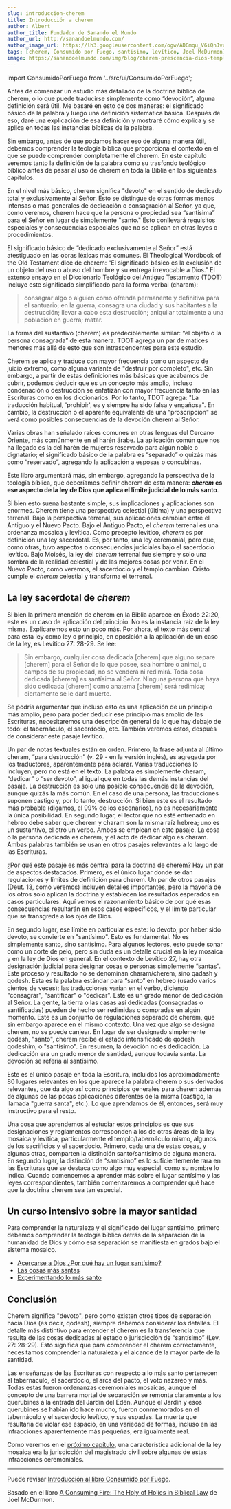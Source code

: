 ```yaml
---
slug: introduccion-cherem
title: Introducción a cherem
author: Albert
author_title: Fundador de Sanando el Mundo
author_url: http://sanandoelmundo.com/
author_image_url: https://lh3.googleusercontent.com/ogw/ADGmqu_V6iQnJvuIOUFQJ8ebZQW6vvBd8lk0fipmF92Z
tags: [cherem, Consumido por Fuego, santisimo, levítico, Joel McDurmon]
image: https://sanandoelmundo.com/img/blog/cherem-prescencia-dios-templo.png
---
```


import ConsumidoPorFuego from '../src/ui/ConsumidoPorFuego';

Antes de comenzar un estudio más detallado de la doctrina bíblica de cherem, o lo que puede traducirse simplemente como “devoción”, alguna definición será útil. Me basaré en esto de dos maneras: el significado básico de la palabra y luego una definición sistemática básica. Después de eso, daré una explicación de esa definición y mostraré cómo explica y se aplica en todas las instancias bíblicas de la palabra.

Sin embargo, antes de que podamos hacer eso de alguna manera útil, debemos comprender la teología bíblica que proporciona el contexto en el que se puede comprender completamente el cherem. En este capítulo veremos tanto la definición de la palabra como su trasfondo teológico bíblico antes de pasar al uso de cherem en toda la Biblia en los siguientes capítulos.


<!--truncate-->

En el nivel más básico, cherem significa "devoto" en el sentido de dedicado total y exclusivamente al Señor. Esto se distingue de otras formas menos intensas o más generales de dedicación o consagración al Señor, ya que, como veremos, cherem hace que la persona o propiedad sea “santísima” para el Señor en lugar de simplemente "santo." Esto conllevará requisitos especiales y consecuencias especiales que no se aplican en otras leyes o procedimientos.

El significado básico de “dedicado exclusivamente al Señor” está atestiguado en las obras léxicas más comunes. El Theological Wordbook of the Old Testament dice de cherem: “El significado básico es la exclusión de un objeto del uso o abuso del hombre y su entrega irrevocable a Dios.” El extenso ensayo en el Diccionario Teológico del Antiguo Testamento (TDOT) incluye este significado simplificado para la forma verbal (charam):

> consagrar algo o alguien como ofrenda permanente y definitiva para el santuario; en la guerra, consagra una ciudad y sus habitantes a la destrucción; llevar a cabo esta destrucción; aniquilar totalmente a una población en guerra; matar.

La forma del sustantivo (cherem) es predeciblemente similar: “el objeto o la persona consagrada” de esta manera. TDOT agrega un par de matices menores más allá de esto que son intrascendentes para este estudio.

Cherem se aplica y traduce con mayor frecuencia como un aspecto de juicio extremo, como alguna variante de "destruir por completo", etc. Sin embargo, a partir de estas definiciones más básicas que acabamos de cubrir, podemos deducir que es un concepto más amplio, incluso condenación o destrucción se enfatizán con mayor frecuencia tanto en las Escrituras como en los diccionarios. Por lo tanto, TDOT agrega: "La traducción habitual, 'prohibir', es y siempre ha sido falsa y engañosa". En cambio, la destrucción o el aparente equivalente de una "proscripción" se verá como posibles consecuencias de la devoción cherem al Señor.

Varias obras han señalado raíces comunes en otras lenguas del Cercano Oriente, más comúnmente en el harén árabe. La aplicación común que nos ha llegado es la del harén de mujeres reservado para algún noble o dignatario; el significado básico de la palabra es “separado” o quizás más como “reservado”, agregando la aplicación a esposas o concubinas.

Este libro argumentará más, sin embargo, agregando la perspectiva de la teología bíblica, que deberíamos definir cherem de esta manera: ***cherem* es ese aspecto de la ley de Dios que aplica el límite judicial de lo más santo**.

Si bien esto suena bastante simple, sus implicaciones y aplicaciones son enormes. Cherem tiene una perspectiva celestial (última) y una perspectiva terrenal. Bajo la perspectiva terrenal, sus aplicaciones cambian entre el Antiguo y el Nuevo Pacto. Bajo el Antiguo Pacto, el *cherem* terrenal es una ordenanza mosaica y levítica. Como precepto levítico, *cherem* es por definición una ley sacerdotal. Es, por tanto, una ley ceremonial, pero que, como otras, tuvo aspectos o consecuencias judiciales bajo el sacerdocio levítico. Bajo Moisés, la ley del *cherem* terrenal fue siempre y solo una sombra de la realidad celestial y de las mejores cosas por venir. En el Nuevo Pacto, como veremos, el sacerdocio y el templo cambian. Cristo cumple el *cherem* celestial y transforma el terrenal.

## La ley sacerdotal de *cherem*

Si bien la primera mención de cherem en la Biblia aparece en Éxodo 22:20, este es un caso de aplicación del principio. No es la instancia raíz de la ley misma. Explicaremos esto un poco más. Por ahora, el texto más central para esta ley como ley o principio, en oposición a la aplicación de un caso de la ley, es Levítico 27: 28-29. Se lee:

> Sin embargo, cualquier cosa dedicada [cherem] que alguno separe [cherem]  para el Señor de lo que posee, sea hombre o animal, o campos de su propiedad, no se venderá ni redimirá. Toda cosa dedicada [cherem]  es santísima al Señor. Ninguna persona que haya sido dedicada [cherem] como anatema [cherem] será redimida; ciertamente se le dará muerte.

Se podría argumentar que incluso esto es una aplicación de un principio más amplio, pero para poder deducir ese principio más amplio de las Escrituras, necesitaremos una descripción general de lo que hay debajo de todo: el tabernáculo, el sacerdocio, etc. También veremos estos, después de considerar este pasaje levítico.

Un par de notas textuales están en orden. Primero, la frase adjunta al último cheram, “para destrucción” (v. 29 - en la versión inglés), es agregada por los traductores, aparentemente para aclarar. Varias traducciones lo incluyen, pero no está en el texto. La palabra es simplemente cheram, “dedicar” o “ser devoto”, al igual que en todas las demás instancias del pasaje. La destrucción es solo una posible consecuencia de la devoción, aunque quizás la más común. En el caso de una persona, las traducciones suponen castigo y, por lo tanto, destrucción. Si bien este es el resultado más probable (digamos, el 99% de los escenarios), no es necesariamente la única posibilidad. En segundo lugar, el lector que no esté entrenado en hebreo debe saber que cherem y charam son la misma raíz hebrea; uno es un sustantivo, el otro un verbo. Ambos se emplean en este pasaje. La cosa o la persona dedicada es cherem, y el acto de dedicar algo es charam. Ambas palabras también se usan en otros pasajes relevantes a lo largo de las Escrituras.

¿Por qué este pasaje es más central para la doctrina de cherem? Hay un par de aspectos destacados. Primero, es el único lugar donde se dan regulaciones y límites de definición para cherem. Un par de otros pasajes (Deut. 13, como veremos) incluyen detalles importantes, pero la mayoría de los otros solo aplican la doctrina y establecen los resultados esperados en casos particulares. Aquí vemos el razonamiento básico de por qué esas consecuencias resultarán en esos casos específicos, y el límite particular que se transgrede a los ojos de Dios.

En segundo lugar, ese límite en particular es este: lo devoto, por haber sido devoto, se convierte en "santísimo". Esto es fundamental. No es simplemente santo, sino santísimo. Para algunos lectores, esto puede sonar como un corte de pelo, pero sin duda es un detalle crucial en la ley mosaica y en la ley de Dios en general. En el contexto de Levítico 27, hay otra designación judicial para designar cosas o personas simplemente “santas”. Este proceso y resultado no se denominan charam/cherem, sino qadash y qodesh. Esta es la palabra estándar para “santo” en hebreo (usado varios cientos de veces); las traducciones varían en el verbo, diciendo "consagrar", "santificar" o "dedicar". Este es un grado menor de dedicación al Señor. La gente, la tierra o las casas así dedicadas (consagradas o santificadas) pueden de hecho ser redimidas o compradas en algún momento. Este es un conjunto de regulaciones separado de cherem, que sin embargo aparece en el mismo contexto. Una vez que algo se designa cherem, no se puede canjear. En lugar de ser designado simplemente qodesh, "santo", cherem recibe el estado intensificado de qodesh qodeshim, o "santísimo". En resumen, la devoción no es dedicación. La dedicación era un grado menor de santidad, aunque todavía santa. La devoción se refería al santísimo.

Este es el único pasaje en toda la Escritura, incluidos los aproximadamente 80 lugares relevantes en los que aparece la palabra cherem o sus derivados relevantes, que da algo así como principios generales para cherem además de algunas de las pocas aplicaciones diferentes de la misma (castigo, la llamada "guerra santa", etc.). Lo que aprendamos de él, entonces, será muy instructivo para el resto.

Una cosa que aprendemos al estudiar estos principios es que sus designaciones y reglamentos corresponden a los de otras áreas de la ley mosaica y levítica, particularmente el templo/tabernáculo mismo, algunos de los sacrificios y el sacerdocio. Primero, cada una de estas cosas, y algunas otras, comparten la distinción santo/santísimo de alguna manera. En segundo lugar, la distinción de “santísimo” es lo suficientemente rara en las Escrituras que se destaca como algo muy especial, como su nombre lo indica. Cuando comencemos a aprender más sobre el lugar santísimo y las leyes correspondientes, también comenzaremos a comprender qué hace que la doctrina cherem sea tan especial.

## Un curso intensivo sobre la mayor santidad

Para comprender la naturaleza y el significado del lugar santísimo, primero debemos comprender la teología bíblica detrás de la separación de la humanidad de Dios y cómo esa separación se manifiesta en grados bajo el sistema mosaico.

- [Acercarse a Dios ¿Por qué hay un lugar santísimo?](/blog/introduccion-cherem-por-que-hay-un-lugar-santisimo)
- [Las cosas más santas](/blog/introduccion-cherem-las-cosas-mas-santas)
- [Experimentando lo más santo](/blog/introduccion-cherem-experimentando-lo-mas-santo)

## Conclusión

Cherem significa "devoto", pero como existen otros tipos de separación hacia Dios (es decir, qodesh), siempre debemos considerar los detalles. El detalle más distintivo para entender el cherem es la transferencia que resulta de las cosas dedicadas al estado o jurisdicción de “santísimo” (Lev. 27: 28-29). Esto significa que para comprender el cherem correctamente, necesitamos comprender la naturaleza y el alcance de la mayor parte de la santidad.

Las enseñanzas de las Escrituras con respecto a lo más santo pertenecen al tabernáculo, el sacerdocio, el arca del pacto, el voto nazareo y más. Todas estas fueron ordenanzas ceremoniales mosaicas, aunque el concepto de una barrera mortal de separación se remonta claramente a los querubines a la entrada del Jardín del Edén. Aunque el Jardín y esos querubines se habían ido hace mucho, fueron conmemorados en el tabernáculo y el sacerdocio levítico, y sus espadas. La muerte que resultaría de violar ese espacio, en una variedad de formas, incluso en las infracciones aparentemente más pequeñas, era igualmente real.

Como veremos en el [próximo capítulo](/blog/cherem-ley-biblica-joel-mcdurmon), una característica adicional de la ley mosaica era la jurisdicción del magistrado civil sobre algunas de estas infracciones ceremoniales.

------

Puede revisar [Introducción al libro Consumido por Fuego](/blog/consumido-por-fuego-introduccion-cherem-joel-mcdurmon).

<ConsumidoPorFuego />

<div class="alert alert--secondary" role="info">
  Basado en el libro <a href="https://www.amazon.com/Consuming-Fire-Holy-Holies-Biblical/dp/1078311242">A Consuming Fire: The Holy of Holies in Biblical Law</a> de Joel McDurmon.
</div>